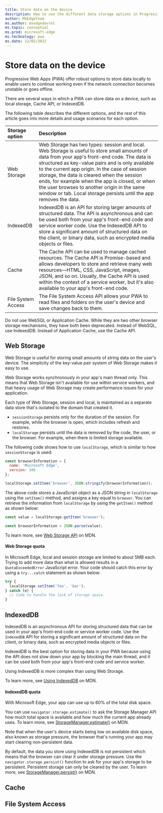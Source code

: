 ```yaml
---
title: Store data on the device
description: How to use the different data storage options in Progressive Web Apps to create resilient experiences.
author: MSEdgeTeam
ms.author: msedgedevrel
ms.topic: conceptual
ms.prod: microsoft-edge
ms.technology: pwa
ms.date: 12/02/2022
---
```

# Store data on the device

Progressive Web Apps (PWA) offer robust options to store data locally to enable users to continue working even if the network connection becomes unstable or goes offline.

There are several ways in which a PWA can store data on a device, such as local storage, Cache API, or IndexedDB.

The following table describes the different options, and the rest of this article goes into more details and usage scenarios for each option.

| Storage option | Description |
|:--- |:--- |
| Web Storage | Web Storage has two types: session and local. Web Storage is useful to store small amounts of data from your app's front-end code. The data is structured as key-value pairs and is only available to the current app origin. In the case of session storage, the data is cleared when the session ends, for example when the app is closed, or when the user browses to another origin in the same window or tab. Local storage persists until the app removes the data. |
| IndexedDB | IndexedDB is an API for storing larger amounts of structured data. The API is asynchronous and can be used both from your app's front-end code and service worker code. Use the IndexedDB API to store a significant amount of structured data on the client, or binary data, such as encrypted media objects or files. |
| Cache | The Cache API can be used to manage cached resources. The Cache API is Promise-based and allows developers to store and retrieve many web resources—HTML, CSS, JavaScript, images, JSON, and so on. Usually, the Cache API is used within the context of a service worker, but it's also available to your app's front-end code. |
| File System Access | The File System Access API allows your PWA to read files and folders on the user's device and save changes back to them. |

Do not use WebSQL or Application Cache. While they are two other browser storage mechanisms, they have both been deprecated. Instead of WebSQL, use IndexedDB. Instead of Application Cache, use the Cache API.


<!-- ====================================================================== -->
## Web Storage

Web Storage is useful for storing small amounts of string data on the user's device. The simplicity of the key-value pair system of Web Storage makes it easy to use.

Web Storage works synchronously in your app's main thread only. This means that Web Storage isn't available for use within service workers, and that heavy usage of Web Storage may create performance issues for your application.

Each type of Web Storage, session and local, is maintained as a separate data store that's isolated to the domain that created it.

*  `sessionStorage` persists only for the duration of the session. For example, while the browser is open, which includes refresh and restores.
*  `localStorage` persists until the data is removed by the code, the user, or the browser. For example, when there is limited storage available.

The following code shows how to use `localStorage`, which is similar to how `sessionStorage` is used:

```javascript
const browserInformation = {
  name: 'Microsoft Edge',
  version: 108
};

localStorage.setItem('browser', JSON.stringify(browserInformation));
```

The above code stores a JavaScript object as a JSON string in `localStorage` using the `setItem()` method, and assigns a key equal to `browser`. You can retrieve the information from `localStorage` by using the `getItem()` method as shown below:

```javascript
const value = localStorage.getItem('browser');

const browserInformation = JSON.parse(value);
```

To learn more, see [Web Storage API](https://developer.mozilla.org/docs/Web/API/Web_Storage_API) on MDN.

#### Web Storage quota

In Microsoft Edge, local and session storage are limited to about 5MB each. Trying to add more data than what is allowed results in a `QuotaExceededError` JavaScript error. Your code should catch this error by using a `try...catch` statement as shown below:

```javascript
try {
  localStorage.setItem('foo', 'bar');
} catch (e) {
  // Code to handle the lack of storage space.
}
```

<!-- ====================================================================== -->
## IndexedDB

IndexedDB is an asynchronous API for storing structured data that can be used in your app's front-end code or service worker code. Use the `IndexedDB` API for storing a significant amount of structured data on the client, or binary data, such as encrypted media objects or files.

IndexedDB is the best option for storing data in your PWA because using the API does not slow down your app by blocking the main thread, and it can be used both from your app's front-end code and service worker.

Using IndexedDB is more complex than using Web Storage.

<ADD CODE EXAMPLE>

To learn more, see [Using IndexedDB](https://developer.mozilla.org/docs/Web/API/IndexedDB_API/Using_IndexedDB) on MDN.

#### IndexedDB quota

With Microsoft Edge, your app can use up to 60% of the total disk space.

You can use `navigator.storage.estimate()` to ask the Storage Manager API how much total space is available and how much the current app already uses. To learn more, see [StorageManager.estimate()](https://developer.mozilla.org/docs/Web/API/StorageManager/estimate) on MDN.

Note that when the user's device starts being low on available disk space, also known as storage pressure, the browser that's running your app may start clearing non-persistent data.

By default, the data you store using IndexedDB is not persistent which means that the browser can clear it under storage pressure. Use the `navigator.storage.persist()` function to ask for your app's storage to be persistent. Persistent storage can only be cleared by the user. To learn more, see [StorageManager.persist()](https://developer.mozilla.org/docs/Web/API/StorageManager/persist) on MDN.

<!-- ====================================================================== -->
## Cache


<!-- ====================================================================== -->
## File System Access






